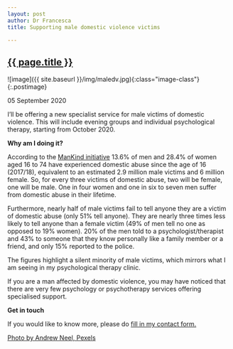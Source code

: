 ```yaml
---
layout: post
author: Dr Francesca
title: Supporting male domestic violence victims

---
```

 
 <h2 class="postheader"><a href="{{ site.baseurl }}{{ page.url }}">{{ page.title }}</a></h2>


![image]({{ site.baseurl }}/img/maledv.jpg){:class="image-class"}{:.postimage}

<p class="blogdate">05 September 2020</p>



<p class="blogcopy">I’ll be offering a new specialist service for male victims of domestic violence.  This will include evening groups and individual psychological therapy, starting from October 2020.</p>

<p class="blogcopy"><strong>Why am I doing it?</strong></p>

<p class="blogcopy">According to the <a href="https://www.mankind.org.uk/wp-content/uploads/2020/03/50-Key-Facts-about-Male-Victims-of-Domestic-Abuse-and-Partner-Abuse-March-2020-final.pdf">ManKind initiative</a> 13.6% of men and 28.4% of women aged 16 to 74 have experienced domestic abuse since the age of 16 (2017/18), equivalent to an estimated 2.9 million male victims and 6 million female. So, for every three victims of domestic abuse, two will be female, one will be male. One in four women and one in six to seven men suffer from domestic abuse in their lifetime. </p>

<p class="blogcopy">Furthermore, nearly half of male victims fail to tell anyone they are a victim of domestic abuse (only 51% tell anyone). They are nearly three times less likely to tell anyone than a female victim (49% of men tell no one as opposed to 19% women). 20% of the men told to a psychologist/therapist and 43% to someone that they know personally like a family member or a friend, and only 15% reported to the police.</p>

<p class="blogcopy">The figures highlight a silent minority of male victims, which mirrors what I am seeing in my psychological therapy clinic. </p>

<p class="blogcopy">If you are a man affected by domestic violence, you may have noticed that there are very few psychology or psychotherapy services offering specialised support. </p>

<p class="blogcopy"><strong>Get in touch</strong>
<p class="blogcopy">If you would like to know more, please do <a href="https://drfrancesca.co.uk/contact">fill in my contact form.</a></p>


<p class="blogcopy"><a href="https://www.pexels.com/photo/photo-of-man-leaning-on-wooden-table-3132388/">Photo by Andrew Neel, Pexels</a></p>



<br>
<div class="sharethis-inline-share-buttons"></div>
<br>
